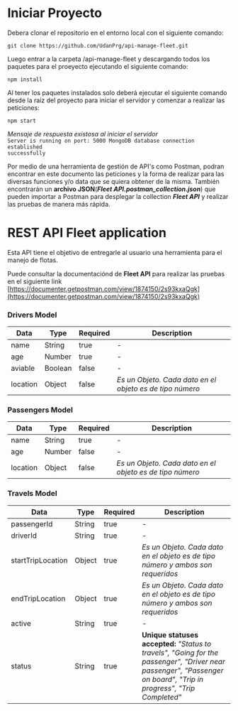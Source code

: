 # Iniciar Proyecto
Debera clonar el repositorio en el entorno local con el siguiente comando:

    git clone https://github.com/UdanPrg/api-manage-fleet.git

Luego entrar a la carpeta /api-manage-fleet y descargando todos los paquetes para el proeyecto ejecutando el siguiente comando:

    npm install

Al tener los paquetes instalados solo deberá ejecutar el siguiente comando desde la raíz del proyecto para iniciar el servidor y comenzar a realizar las peticiones:

    npm start

*Mensaje de respuesta existosa al iniciar el servidor*
<code>
    Server is running on port: 5000
    MongoDB database connection established successfully
</code>

Por medio de una herramienta de gestión de API's como Postman, podran encontrar en este documento las peticiones y la forma de realizar para las diversas funciones y/o data que se quiera obtener de la misma. También encontrarán un **archivo JSON**(***Fleet API.postman_collection.json***) que pueden importar a Postman para desplegar la collection ***Fleet API*** y realizar las pruebas de manera más rápida.

# REST API Fleet application
Esta API tiene el objetivo de entregarle al usuario una herramienta para el manejo de flotas.

Puede consultar la documentaciónd de **Fleet API** para realizar las pruebas en el siguiente link [https://documenter.getpostman.com/view/1874150/2s93kxaQgk](https://documenter.getpostman.com/view/1874150/2s93kxaQgk)

### Drivers Model

| Data | Type | Required | Description|
| ------- | ------- | ------- | ------- |
| name | String | true | *-* |
| age | Number | true | *-*|
| aviable | Boolean | false | *-*|
| location | Object | false | *Es un Objeto. Cada dato en el objeto es de tipo número*|

### Passengers Model

| Data | Type | Required | Description|
| ------- | ------- | ------- | ------- |
| name | String | true | *-* |
| age | Number | false | *-*|
| location | Object | false | *Es un Objeto. Cada dato en el objeto es de tipo número*|


### Travels Model

| Data | Type | Required | Description|
| ------- | ------- | ------- | ------- |
| passengerId | String | true | *-* |
| driverId | String | true | *-*|
| startTripLocation | Object | true | *Es un Objeto. Cada dato en el objeto es de tipo número y ambos son requeridos*|
| endTripLocation | Object | true | *Es un Objeto. Cada dato en el objeto es de tipo número y ambos son requeridos*|
| active | String | true | *-* |
| status | String | true | **Unique statuses accepted:** *"Status to travels", "Going for the passenger", "Driver near passenger", "Passenger on board", "Trip in progress", "Trip Completed"* |